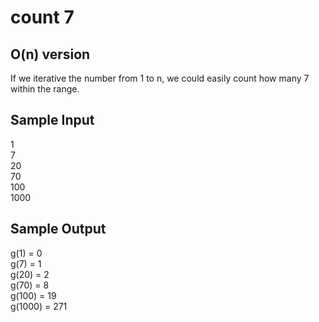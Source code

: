 # count 7

## O(n) version
If we iterative the number from 1 to n, we could easily count how many 7 within the range.

## Sample Input
1  
7  
20  
70  
100  
1000  

## Sample Output
g(1) = 0  
g(7) = 1  
g(20) = 2  
g(70) = 8  
g(100) = 19  
g(1000) = 271  
